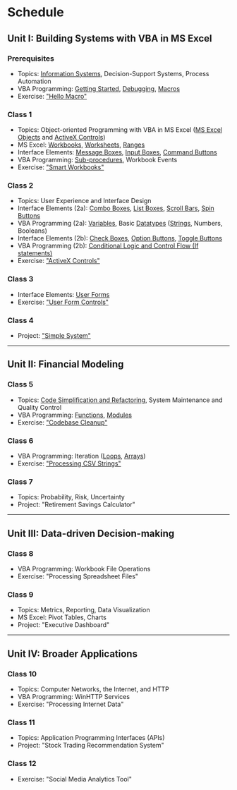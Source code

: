 # Schedule

## Unit I: Building Systems with VBA in MS Excel

### Prerequisites

  + Topics: [Information Systems](/notes/information-systems/README.md), Decision-Support Systems, Process Automation
  + VBA Programming: [Getting Started](/notes/visual-basic/getting-started.md), [Debugging](/notes/visual-basic/debugging.md), [Macros](/notes/visual-basic/macros.md)
  + Exercise: ["Hello Macro"](/exercises/hello-macro.md)

### Class 1

  + Topics: Object-oriented Programming with VBA in MS Excel ([MS Excel Objects](/notes/ms-excel/README.md) and [ActiveX Controls](/notes/ms-excel/activex-controls/README.md))
  + MS Excel: [Workbooks](/notes/ms-excel/workbooks.md), [Worksheets](/notes/ms-excel/worksheets.md), [Ranges](/notes/ms-excel/ranges.md)
  + Interface Elements: [Message Boxes](/notes/visual-basic/message-boxes.md), [Input Boxes](/notes/visual-basic/input-boxes.md), [Command Buttons](/notes/ms-excel/activex-controls/command-buttons.md)
  + VBA Programming: [Sub-procedures](/notes/visual-basic/sub-procedures.md), Workbook Events
  + Exercise: ["Smart Workbooks"](/exercises/smart-workbooks.md)

### Class 2

  + Topics: User Experience and Interface Design
  + Interface Elements (2a): [Combo Boxes](/notes/ms-excel/activex-controls/combo-boxes.md), [List Boxes](/notes/ms-excel/activex-controls/combo-boxes.md), [Scroll Bars](/notes/ms-excel/activex-controls/scroll-bars.md), [Spin Buttons](/notes/ms-excel/activex-controls/spin-buttons.md)
  + VBA Programming (2a): [Variables](/notes/visual-basic/variables.md), Basic [Datatypes](/notes/visual-basic/datatypes.md) ([Strings](/notes/visual-basic/datatypes/strings.md), Numbers, Booleans)
  + Interface Elements (2b): [Check Boxes](/notes/ms-excel/activex-controls/check-boxes.md), [Option Buttons](/notes/ms-excel/activex-controls/option-buttons.md), [Toggle Buttons](/notes/ms-excel/activex-controls/toggle-buttons.md)
  + VBA Programming (2b): [Conditional Logic and Control Flow (If statements)](/notes/visual-basic/conditionals.md)
  + Exercise: ["ActiveX Controls"](/exercises/activex-controls.md)

### Class 3

  + Interface Elements: [User Forms](/notes/ms-excel/user-forms.md)
  + Exercise: ["User Form Controls"](/exercises/user-form-controls.md)

### Class 4

  + Project: ["Simple System"](/projects/simple-system.md)

<hr>

## Unit II: Financial Modeling

### Class 5

  + Topics: [Code Simplification and Refactoring](/notes/information-systems/code-simplification.md), System Maintenance and Quality Control
  + VBA Programming: [Functions](/notes/visual-basic/functions.md), [Modules](/notes/visual-basic/modules.md)
  + Exercise: ["Codebase Cleanup"](/exercises/codebase-cleanup.md)

### Class 6

  + VBA Programming: Iteration ([Loops](/notes/visual-basic/loops.md), [Arrays](/notes/visual-basic/datatypes/arrays.md))
  + Exercise: ["Processing CSV Strings"](/exercises/processing-csv-strings.md)

### Class 7

  + Topics: Probability, Risk, Uncertainty
  + Project: "Retirement Savings Calculator"

<hr>

## Unit III: Data-driven Decision-making

### Class 8

  + VBA Programming: Workbook File Operations
  + Exercise: "Processing Spreadsheet Files"

### Class 9

  + Topics: Metrics, Reporting, Data Visualization
  + MS Excel: Pivot Tables, Charts
  + Project: "Executive Dashboard"

<hr>

## Unit IV: Broader Applications

### Class 10

  + Topics: Computer Networks, the Internet, and HTTP
  + VBA Programming: WinHTTP Services
  + Exercise: "Processing Internet Data"

### Class 11

  + Topics: Application Programming Interfaces (APIs)
  + Project: "Stock Trading Recommendation System"

### Class 12

  + Exercise: "Social Media Analytics Tool"
